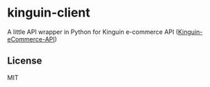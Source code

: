 # kinguin-client

A little API wrapper in Python for Kinguin e-commerce API ([Kinguin-eCommerce-API](https://github.com/kinguinltdhk/Kinguin-eCommerce-API))

## License

MIT
